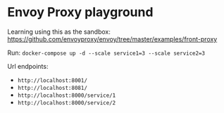# Envoy Proxy playground

Learning using this as the sandbox: https://github.com/envoyproxy/envoy/tree/master/examples/front-proxy

Run: `docker-compose up -d --scale service1=3 --scale service2=3`

Url endpoints:

* `http://localhost:8001/`
* `http://localhost:8081/`
* `http://localhost:8000/service/1`
* `http://localhost:8000/service/2`
